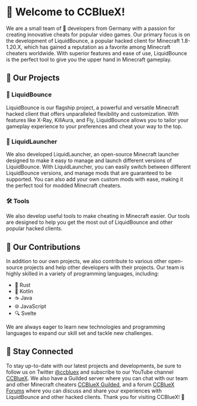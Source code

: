 # 👋 Welcome to CCBlueX!

We are a small team of 🚀 developers from Germany with a passion for creating innovative cheats for popular video games. Our primary focus is on the development of LiquidBounce, a popular hacked client for Minecraft 1.8-1.20.X, which has gained a reputation as a favorite among Minecraft cheaters worldwide. With superior features and ease of use, LiquidBounce is the perfect tool to give you the upper hand in Minecraft gameplay.

## 🚀 Our Projects

### 🔵 LiquidBounce

LiquidBounce is our flagship project, a powerful and versatile Minecraft hacked client that offers unparalleled flexibility and customization. With features like X-Ray, KillAura, and Fly, LiquidBounce allows you to tailor your gameplay experience to your preferences and cheat your way to the top.

### 🚀 LiquidLauncher

We also developed LiquidLauncher, an open-source Minecraft launcher designed to make it easy to manage and launch different versions of LiquidBounce. With LiquidLauncher, you can easily switch between different LiquidBounce versions, and manage mods that are guaranteed to be supported. You can also add your own custom mods with ease, making it the perfect tool for modded Minecraft cheaters.

### 🛠️ Tools

We also develop useful tools to make cheating in Minecraft easier. Our tools are designed to help you get the most out of LiquidBounce and other popular hacked clients.

## 🤝 Our Contributions

In addition to our own projects, we also contribute to various other open-source projects and help other developers with their projects. Our team is highly skilled in a variety of programming languages, including:

- 🦀 Rust
- 🎯 Kotlin
- ☕ Java
- 🌐 JavaScript
- 🔍 Svelte

We are always eager to learn new technologies and programming languages to expand our skill set and tackle new challenges.

## 📱 Stay Connected

To stay up-to-date with our latest projects and developments, be sure to follow us on Twitter [@ccbluex](https://twitter.com/ccbluex) and subscribe to our YouTube channel [CCBlueX](https://www.youtube.com/CCBlueX). We also have a Guilded server where you can chat with our team and other Minecraft cheaters [CCBlueX Guilded](https://www.guilded.gg/CCBlueX), and a forum [CCBlueX Forums](https://forums.ccbluex.net/) where you can discuss and share your experiences with LiquidBounce and other hacked clients. Thank you for visiting CCBlueX! 🙏
